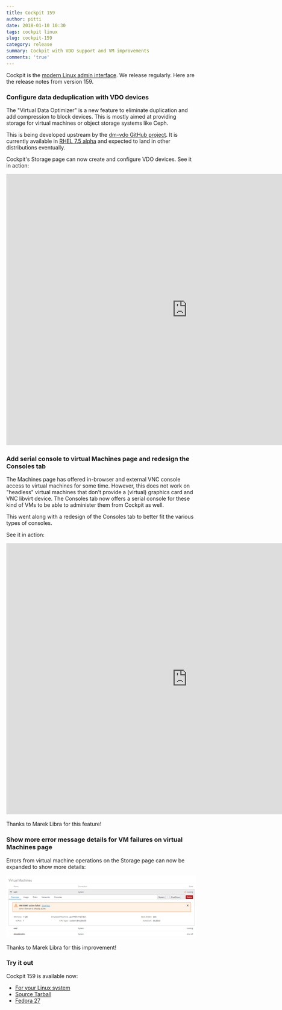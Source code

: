 ```yaml
---
title: Cockpit 159
author: pitti
date: 2018-01-10 10:30
tags: cockpit linux
slug: cockpit-159
category: release
summary: Cockpit with VDO support and VM improvements
comments: 'true'
---
```


Cockpit is the [modern Linux admin interface](http://cockpit-project.org/). We release regularly.
Here are the release notes from version 159.

### Configure data deduplication with VDO devices

The "Virtual Data Optimizer" is a new feature to eliminate duplication and add
compression to block devices. This is mostly aimed at providing storage for
virtual machines or object storage systems like Ceph.

This is being developed upstream by the [dm-vdo GitHub
project](https://github.com/dm-vdo). It is currently available in
[RHEL 7.5 alpha](https://access.redhat.com/documentation/en-us/red_hat_enterprise_linux/7/html/storage_administration_guide/vdo)
and expected to land in other distributions eventually.

Cockpit's Storage page can now create and configure VDO devices. See it in action:

<iframe width="960" height="720" src="https://www.youtube.com/embed/_iOYN4Y24aY?rel=0" frameborder="0" allowfullscreen></iframe>

### Add serial console to virtual Machines page and redesign the Consoles tab

The Machines page has offered in-browser and external VNC console access to
virtual machines for some time. However, this does not work on "headless"
virtual machines that don't provide a (virtual) graphics card and VNC libvirt
device.  The Consoles tab now offers a serial console for these kind of VMs to
be able to administer them from Cockpit as well.

This went along with a redesign of the Consoles tab to better fit the various
types of consoles.

See it in action:

<iframe width="960" height="720" src="https://www.youtube.com/embed/nT2EA6wYkKI?rel=0" frameborder="0" allowfullscreen></iframe>

Thanks to Marek Libra for this feature!

### Show more error message details for VM failures on virtual Machines page

Errors from virtual machine operations on the Storage page can now be expanded
to show more details:

![VM error expander](/images/machines-error-expander.png)

Thanks to Marek Libra for this improvement!

### Try it out

Cockpit 159 is available now:

 * [For your Linux system](http://cockpit-project.org/running.html)
 * [Source Tarball](https://github.com/cockpit-project/cockpit/releases/tag/159)
 * [Fedora 27](https://bodhi.fedoraproject.org/updates/cockpit-159-1.fc27)
